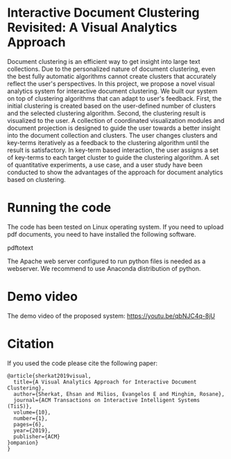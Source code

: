 # Interactive Document Clustering Revisited: A Visual Analytics Approach
Document clustering is an efficient way to get insight into large text collections. Due to the personalized nature of document clustering, even the best fully automatic algorithms cannot create clusters that accurately reflect the user's perspectives. In this project, we propose a novel visual analytics system for interactive document clustering. We built our system on top of clustering algorithms that can adapt to user's feedback. First, the initial clustering is created based on the user-defined number of clusters and the selected clustering algorithm. Second, the clustering result is visualized to the user. A collection of coordinated visualization modules and document projection is designed to guide the user towards a better insight into the document collection and clusters. The user changes clusters and key-terms iteratively as a feedback to the clustering algorithm until the result is satisfactory. In key-term based interaction, the user assigns a set of key-terms to each target cluster to guide the clustering algorithm. A set of quantitative experiments, a use case, and a user study have been conducted to show the advantages of the approach for document analytics based on clustering. 

# Running the code
The code has been tested on Linux operating system. If you need to upload pdf documents, you need to have installed the following software.

pdftotext

The Apache web server configured to run python files is needed as a webserver. We recommend to use Anaconda distribution of python.

# Demo video
The demo video of the proposed system:
https://youtu.be/qbNJC4q-8jU

# Citation 
If you used the code please cite the following paper:
```
@article{sherkat2019visual,
  title={A Visual Analytics Approach for Interactive Document Clustering},
  author={Sherkat, Ehsan and Milios, Evangelos E and Minghim, Rosane},
  journal={ACM Transactions on Interactive Intelligent Systems (TiiS)},
  volume={10},
  number={1},
  pages={6},
  year={2019},
  publisher={ACM}
}ompanion}
}
```

